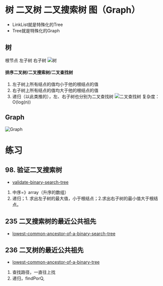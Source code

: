 # 树 二叉树 二叉搜索树 图（Graph）
- LinkList就是特殊化的Tree
- Tree就是特殊化的Graph
## 树
根节点 左子树 右子树
![树](https://i.loli.net/2020/02/14/y6BFpNYC9XZlOxE.png)
#### 排序二叉树/二叉搜索树/二叉查找树
1. 左子树上所有结点的值均小于他的根结点的值
2. 右子树上所有结点的值均大于他的根结点的值
3. 递归（以此类推的），左、右子树也分别为二叉查找树
![二叉查找树](https://i.loli.net/2020/02/14/GJ62UOl9xFjrpEn.png)
复杂度：O(log(n))
## Graph
![Graph](https://i.loli.net/2020/02/14/B2zsHhgZDoRtEQG.png)
# 练习
## 98. 验证二叉搜索树
- [validate-binary-search-tree](https://leetcode-cn.com/problems/validate-binary-search-tree/)
1. 中序=》array（升序的数组）
2. 递归；1. 求出左子树的最大值，小于根结点；2.求出右子树的最小值大于根结点。

## 235 二叉搜索树的最近公共祖先
- [lowest-common-ancestor-of-a-binary-search-tree](https://leetcode-cn.com/problems/lowest-common-ancestor-of-a-binary-search-tree/)
## 236 二叉树的最近公共祖先
- [lowest-common-ancestor-of-a-binary-tree](https://leetcode-cn.com/problems/lowest-common-ancestor-of-a-binary-tree/)
1. 查找路径，一直往上找
2. 递归，findPorQ,


